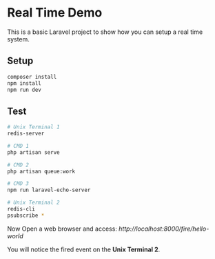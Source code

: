 # Real Time Demo
This is a basic Laravel project to show how you can setup a real time system.

## Setup
```bash
composer install
npm install
npm run dev
```

## Test
```bash
# Unix Terminal 1
redis-server

# CMD 1
php artisan serve

# CMD 2
php artisan queue:work

# CMD 3
npm run laravel-echo-server

# Unix Terminal 2
redis-cli
psubscribe *
```

Now Open a web browser and access: *http://localhost:8000/fire/hello-world*

You will notice the fired event on the **Unix Terminal 2**.